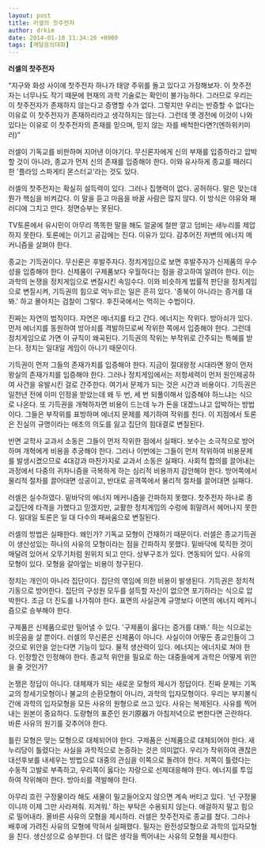 ```yaml
---
layout: post
title: 러셀의 찻주전자
author: drkim
date: 2014-01-10 11:34:20 +0900
tags: [깨달음의대화]
---
```

**러셀의 찻주전자**

  


“지구와 화성 사이에 찻주전자 하나가 태양 주위를 돌고 있다고 가정해보자. 이 찻주전자는 너무나도 작기 때문에 현재의 과학 기술로는 확인이 불가능하다. 그러므로 우리는 이 찻주전자가 존재하지 않는다고 증명할 수가 없다. 그렇지만 우리는 반증할 수 없다는 이유로 이 찻주전자가 존재하리라고 생각하지는 않는다. 그런데 옛 경전에 이것이 나와있다는 이유로 이 찻주전자의 존재를 믿으며, 믿지 않는 자를 배척한다면?(엔하위키미러)” 

  


러셀이 기독교를 비판하며 지어낸 이야기다. 무신론자에게 신의 부재를 입증하라고 압박할 것이 아니라, 종교가 먼저 신의 존재를 입증해야 한다. 이와 유사하게 종교를 패러디한 '플라잉 스파게티 몬스터교'라는 것도 있다. 

  


러셀의 찻주전자는 확실히 설득력이 있다. 그러나 집행력이 없다. 공허하다. 말은 맞는데 뭔가 핵심을 비켜갔다. 이 말을 듣고 마음을 바꿀 사람은 많지 않다. 이 방식은 야유와 패러디에 그치고 만다. 정면승부는 못된다. 

  


TV토론에서 유시민이 아무리 똑똑한 말을 해도 얼굴에 철판 깔고 덤비는 새누리를 제압하지 못한다. 토론에는 이기고 공감에는 진다. 이유가 있다. 감추어진 저변의 에너지 메커니즘을 살펴야 한다. 

  


종교는 기득권이다. 무신론은 후발주자다. 정치게임으로 보면 후발주자가 신제품의 우수성을 입증해야 한다. 신제품이 구제품보다 우월하다는 점을 광고하여 알려야 한다. 이는 과학의 논쟁을 정치게임으로 변질시킨 속임수다. 이와 비슷하게 법률적 판단을 정치게임으로 변질시켜, 기득권의 힘으로 억누르는 일은 흔히 있다. '종북이 아니라는 증거를 대봐.' 하고 몰아치는 검찰이 그렇다. 후진국에서는 먹히는 수법이다. 

  


진짜는 자연의 법칙이다. 자연은 에너지를 타고 간다. 에너지는 작위다. 방아쇠가 있다. 먼저 에너지를 동원하여 방아쇠를 격발하므로써 작위한 쪽에서 입증해야 한다. 그런데 정치게임으로 가면 이 규칙이 왜곡된다. 기득권의 작위는 부작위로 간주되는 특혜를 받는다. 정치는 일대일 게임이 아니기 때문이다. 

  


기득권이 먼저 그들의 존재가치를 입증해야 한다. 지금이 절대왕정 시대라면 왕이 먼저 왕실의 존재가치를 입증해야 한다. 그러나 정치게임에서는 저항세력이 먼저 원인제공하여 사건을 유발시킨 걸로 간주한다. 여기서 문제가 되는 것은 시간과 비용이다. 기득권은 일천년 전에 이미 인정을 받았는데 왜 두 번, 세 번 되풀이해서 입증해야 하느냐는 식으로 나온다. 또 기득권을 개혁하자면 비용이 드는데 누가 돈을 대겠느냐고 압박하는 방법이다. 그들은 부작위를 표방하며 에너지 문제를 제기하여 작위를 친다. 이 지점에서 토론은 진실의 규명이라는 애초의 의도를 잃고 집단의 힘대결로 변질된다. 

  


반면 교학사 교과서 소동은 그들이 먼저 작위한 점에서 실패다. 보수는 소극적으로 방어하며 개혁에게 비용을 추궁해야 한다. 그러나 이번에는 그들이 먼저 작위하여 비용문제를 발생시켰으므로 4대강과 마찬가지로 교과서 소동은 실패다. 사회적 합의를 끌어내는 과정에서 다중의 귀차니즘을 극복하게 하는 심리적 비용까지 감안해야 한다. 방어쪽에서 물리적 절차를 끌어대면 성공이고, 반대로 공격쪽에서 물리적 절차를 끌어대면 실패다. 

  


러셀은 실수하였다. 밑바닥의 에너지 메커니즘을 간파하지 못했다. 찻주전자 하나로 종교집단에 타격을 가했다고 믿겠지만, 교활한 정치게임의 수렁에 휘말려서 헤어나지 못한다. 일대일 토론은 일 대 다수의 패싸움으로 변질된다. 

  


러셀의 방법은 실패한다. 왜인가? 기독교 모형이 건재하기 때문이다. 러셀은 종교기득권이 생산성있는 하나의 사유의 모형이라는 점을 간파하지 못했다. 밑바닥에 묵직한 것이 매달려 있어서 오뚜기처럼 원위치 되고 만다. 상부구조가 있다. 연동되어 있다. 사유의 모형이 있다. 모형을 갈아엎는 비용이 청구된다. 

  


정치는 개인이 아니라 집단이다. 집단의 엮임에 의한 비용이 발생된다. 기득권은 정치적 기동으로 방어한다. 집단의 구성원 모두를 설득할 자신이 없으면 포기하라는 식으로 압박한다. 조금 더 진도를 나가줘야 한다. 표면의 사실관계 규명보다 이면의 에너지 메커니즘으로 승부해야 한다. 

  


구제품은 신제품으로만 밀어낼 수 있다. '구제품이 옳다는 증거를 대봐.' 하는 식으로는 비웃음을 살 뿐이다. 러셀의 무신론은 신제품이 아니다. 사실이야 어떻든 종교인들이 그것으로 위안을 얻는다면 기능이 있다. 물적 생산력이 있다. 에너지는 에너지로 쳐야 한다. 인정할건 인정해야 한다. 종교적 위안을 필요로 하는 대중들에게 과학은 어떻게 위안을 줄 것인가? 

  


논쟁은 정답이 아니다. 대체재가 되는 새로운 모형의 제시가 정답이다. 진짜 문제는 기독교의 창세기모형이나 불교의 순환모형이 아니라, 과학의 입자모형이다. 우리는 부지불식간에 과학의 입자모형을 모든 사유의 원형으로 쓰고 있다. 사유는 복제된다. 사유를 찍어내는 원본이 중요하다. 도량형의 표준인 원기原器가 아침저녁으로 변한다면 곤란하다. 바른 사유의 원기를 갖추어야 한다. 

  


틀린 모형은 맞는 모형으로 대체되어야 한다. 구제품은 신제품으로 대체되어야 한다. 새누리당이 틀렸다는 사실을 과학적으로 논증하는 것은 의미없다. 우리가 작위하여 괜찮은 대선후보를 내세우는 방법으로 대중의 관심을 이쪽으로 돌려야 한다. 저쪽이 틀렸다는 수동적 고발로 부족하고, 우리쪽이 옳다는 자랑으로 선제대응해야 한다. 에너지를 투입하여 작위해야 한다. 방아쇠를 격발해야 한다. 

  


아무리 흐린 구정물이라 해도 새물이 밀고들어오지 않으면 계속 버티고 있다. '넌 구정물이니까 이제 그만 사라져줘. 지겨워.' 하는 부탁은 수용되지 않는다. 애걸하지 말고 힘으로 밀어내라. 올바른 사유의 모형을 제시하라. 러셀은 찻주전자로 종교를 쳤다. 그러나 배후에 가려진 사유의 모형에 막혀서 실패했다. 필자는 완전성모형으로 과학의 입자모형을 친다. 생산성으로 승부한다. 더 많은 생각을 찍어내는 사유의 모형을 제시한다.